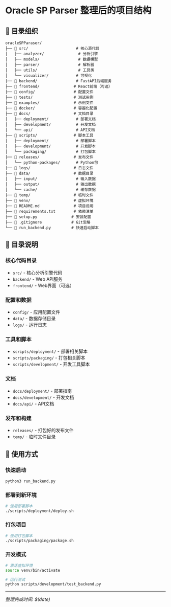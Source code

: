 # Oracle SP Parser 整理后的项目结构

## 📁 目录组织

```
oracleSPParaser/
├── 📂 src/                     # 核心源代码
│   ├── analyzer/               # 分析引擎
│   ├── models/                 # 数据模型
│   ├── parser/                 # 解析器
│   ├── utils/                  # 工具类
│   └── visualizer/            # 可视化
├── 📂 backend/                 # FastAPI后端服务
├── 📂 frontend/               # React前端（可选）
├── 📂 config/                 # 配置文件
├── 📂 tests/                  # 测试用例
├── 📂 examples/               # 示例文件
├── 📂 docker/                 # 容器化配置
├── 📂 docs/                   # 文档目录
│   ├── deployment/            # 部署文档
│   ├── development/           # 开发文档
│   └── api/                   # API文档
├── 📂 scripts/                # 脚本工具
│   ├── deployment/            # 部署脚本
│   ├── development/           # 开发脚本
│   └── packaging/             # 打包脚本
├── 📂 releases/               # 发布文件
│   └── python-packages/       # Python包
├── 📂 logs/                   # 日志文件
├── 📂 data/                   # 数据目录
│   ├── input/                 # 输入数据
│   ├── output/                # 输出数据
│   └── cache/                 # 缓存数据
├── 📂 temp/                   # 临时文件
├── 📂 venv/                   # 虚拟环境
├── 📄 README.md               # 项目说明
├── 📄 requirements.txt        # 依赖清单
├── 📄 setup.py               # 安装配置
├── 📄 .gitignore             # Git忽略
└── 📄 run_backend.py         # 快速启动脚本
```

## 🎯 目录说明

### 核心代码目录
- `src/` - 核心分析引擎代码
- `backend/` - Web API服务
- `frontend/` - Web界面（可选）

### 配置和数据
- `config/` - 应用配置文件
- `data/` - 数据存储目录
- `logs/` - 运行日志

### 工具和脚本
- `scripts/deployment/` - 部署相关脚本
- `scripts/packaging/` - 打包相关脚本  
- `scripts/development/` - 开发工具脚本

### 文档
- `docs/deployment/` - 部署指南
- `docs/development/` - 开发文档
- `docs/api/` - API文档

### 发布和构建
- `releases/` - 打包好的发布文件
- `temp/` - 临时文件目录

## 🚀 使用方式

### 快速启动
```bash
python3 run_backend.py
```

### 部署到新环境
```bash
# 使用部署脚本
./scripts/deployment/deploy.sh
```

### 打包项目
```bash
# 使用打包脚本
./scripts/packaging/package.sh
```

### 开发模式
```bash
# 激活虚拟环境
source venv/bin/activate

# 运行测试
python scripts/development/test_backend.py
```

---
*整理完成时间: $(date)*
